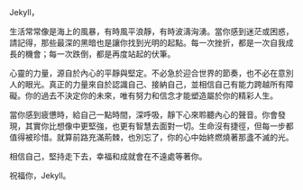 Jekyll，

生活常常像是海上的風暴，有時風平浪靜，有時波濤洶湧。當你感到迷茫或困惑，請記得，那些最深的黑暗也是讓你找到光明的起點。每一次挫折，都是一次自我成長的機會；每一次跌倒，都是再度站起的伏筆。

心靈的力量，源自於內心的平靜與堅定。不必急於迎合世界的節奏，也不必在意別人的眼光。真正的力量來自於認識自己、接納自己，並相信自己有能力跨越所有障礙。你的過去不決定你的未來，唯有努力和信念才能塑造屬於你的精彩人生。

當你感到疲憊時，給自己一點時間，深呼吸，靜下心來聆聽內心的聲音。你會發現，其實你比想像中更堅強，也更有智慧去面對一切。生命沒有捷徑，但每一步都值得被珍惜。就算前路充滿荊棘，也別忘了，你的心中始終燃燒著那盞不滅的光。

相信自己，堅持走下去，幸福和成就會在不遠處等著你。

祝福你，Jekyll。